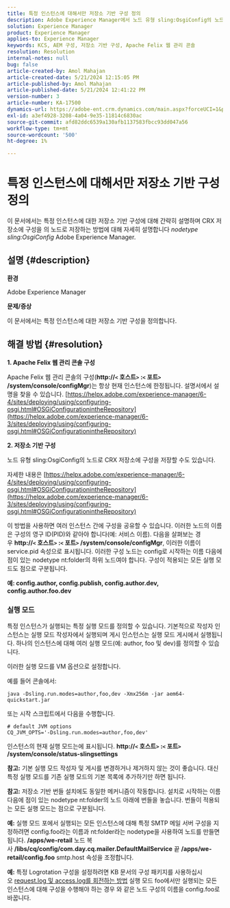 ```yaml
---
title: 특정 인스턴스에 대해서만 저장소 기반 구성 정의
description: Adobe Experience Manager에서 노드 유형 sling:OsgiConfig의 노드로 CRX 저장소에 구성을 저장하는 방법을 알아봅니다.
solution: Experience Manager
product: Experience Manager
applies-to: Experience Manager
keywords: KCS, AEM 구성, 저장소 기반 구성, Apache Felix 웹 관리 콘솔
resolution: Resolution
internal-notes: null
bug: false
article-created-by: Amol Mahajan
article-created-date: 5/21/2024 12:15:05 PM
article-published-by: Amol Mahajan
article-published-date: 5/21/2024 12:41:22 PM
version-number: 3
article-number: KA-17500
dynamics-url: https://adobe-ent.crm.dynamics.com/main.aspx?forceUCI=1&pagetype=entityrecord&etn=knowledgearticle&id=fd72e8bc-6b17-ef11-9f8a-6045bd006c82
exl-id: a3ef4928-3208-4a04-9e35-11814c6830ac
source-git-commit: afd82ddc6539a130afb1137583fbcc93dd047a56
workflow-type: tm+mt
source-wordcount: '500'
ht-degree: 1%

---
```


# 특정 인스턴스에 대해서만 저장소 기반 구성 정의


이 문서에서는 특정 인스턴스에 대한 저장소 기반 구성에 대해 간략히 설명하며 CRX 저장소에 구성을 의 노드로 저장하는 방법에 대해 자세히 설명합니다 *nodetype sling:OsgiConfig* Adobe Experience Manager.

## 설명 {#description}


<b>환경</b>

Adobe Experience Manager

<b>문제/증상</b>

이 문서에서는 특정 인스턴스에 대한 저장소 기반 구성을 정의합니다.


## 해결 방법 {#resolution}

<b>1. Apache Felix 웹 관리 콘솔 구성</b>


Apache Felix 웹 관리 콘솔의 구성(<b>http://`<` 호스트`>` :`<` 포트`>` /system/console/configMgr</b>)는 항상 현재 인스턴스에 한정됩니다.
설명서에서 설명을 찾을 수 있습니다. [https://helpx.adobe.com/experience-manager/6-4/sites/deploying/using/configuring-osgi.html#OSGiConfigurationintheRepository](https://helpx.adobe.com/experience-manager/6-3/sites/deploying/using/configuring-osgi.html#OSGiConfigurationintheRepository)


<b>2. 저장소 기반 구성</b>


노드 유형 sling:OsgiConfig의 노드로 CRX 저장소에 구성을 저장할 수도 있습니다.

자세한 내용은 [https://helpx.adobe.com/experience-manager/6-4/sites/deploying/using/configuring-osgi.html#OSGiConfigurationintheRepository](https://helpx.adobe.com/experience-manager/6-3/sites/deploying/using/configuring-osgi.html#OSGiConfigurationintheRepository)

이 방법을 사용하면 여러 인스턴스 간에 구성을 공유할 수 있습니다.
이러한 노드의 이름은 구성의 영구 ID(PID)와 같아야 합니다(예: 서비스 이름). 다음을 살펴보는 경우 <b>http://`<` 호스트`>` :`<` 포트`>` /system/console/configMgr</b>, 이러한 이름이 service.pid 속성으로 표시됩니다. 이러한 구성 노드는 config로 시작하는 이름 다음에 점이 있는 nodetype nt:folder의 하위 노드여야 합니다. 구성이 적용되는 모든 실행 모드도 점으로 구분됩니다.

<b>예: config.author, config.publish, config.author.dev, config.author.foo.dev</b>



### <b>실행 모드</b>

특정 인스턴스가 실행되는 특정 실행 모드를 정의할 수 있습니다. 기본적으로 작성자 인스턴스는 실행 모드 작성자에서 실행되며 게시 인스턴스는 실행 모드 게시에서 실행됩니다. 하나의 인스턴스에 대해 여러 실행 모드(예: author, foo 및 dev)를 정의할 수 있습니다.

이러한 실행 모드를 VM 옵션으로 설정합니다.

예를 들어 콘솔에서:


```
java -Dsling.run.modes=author,foo,dev -Xmx256m -jar aem64-quickstart.jar
```


또는 시작 스크립트에서 다음을 수행합니다.


```
# default JVM options
CQ_JVM_OPTS='-Dsling.run.modes=author,foo,dev'
```


인스턴스의 현재 실행 모드는에 표시됩니다. <b>http://`<` 호스트`>` :`<` 포트`>` /system/console/status-slingsettings</b>

<b>참고:</b> 기본 실행 모드 작성자 및 게시를 변경하거나 제거하지 않는 것이 좋습니다. 대신 특정 실행 모드를 기존 실행 모드의 기본 목록에 추가하기만 하면 됩니다.

<b>참고:</b> 저장소 기반 번들 설치에도 동일한 메커니즘이 작동합니다. 설치로 시작하는 이름 다음에 점이 있는 nodetype nt:folder의 노드 아래에 번들을 놓습니다. 번들이 적용되는 모든 실행 모드는 점으로 구분됩니다.

<b>예:</b> 실행 모드 포에서 실행되는 모든 인스턴스에 대해 특정 SMTP 메일 서버 구성을 지정하려면 config.foo라는 이름과 nt:folder라는 nodetype을 사용하여 노드를 만들면 됩니다. <b>/apps/we-retail</b> 노드 복사 <b>/libs/cq/config/com.day.cq.mailer.DefaultMailService</b> 끝 <b>/apps/we-retail/config.foo</b> smtp.host 속성을 조정합니다.

<b>예:</b> 특정 Logrotation 구성을 설정하려면 KB 문서의 구성 패키지를 사용하십시오 [request.log 및 access.log를 회전하는 방법](https://helpx.adobe.com/experience-manager/kb/HowToRotateRequestAndAccessLog.html "request.log 및 access.log를 회전하는 방법 ") 실행 모드 foo에서만 실행되는 모든 인스턴스에 대해 구성을 수행해야 하는 경우 와 같은 노드 구성의 이름을 config.foo로 바꿉니다.
